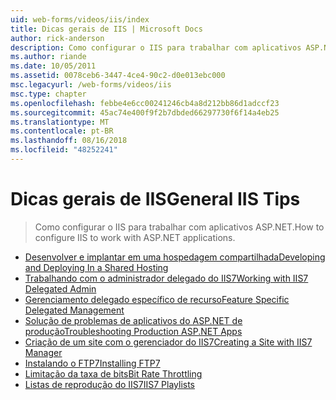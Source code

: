 ```yaml
---
uid: web-forms/videos/iis/index
title: Dicas gerais de IIS | Microsoft Docs
author: rick-anderson
description: Como configurar o IIS para trabalhar com aplicativos ASP.NET.
ms.author: riande
ms.date: 10/05/2011
ms.assetid: 0078ceb6-3447-4ce4-90c2-d0e013ebc000
msc.legacyurl: /web-forms/videos/iis
msc.type: chapter
ms.openlocfilehash: febbe4e6cc00241246cb4a8d212bb86d1adccf23
ms.sourcegitcommit: 45ac74e400f9f2b7dbded66297730f6f14a4eb25
ms.translationtype: MT
ms.contentlocale: pt-BR
ms.lasthandoff: 08/16/2018
ms.locfileid: "48252241"
---
```

<a name="general-iis-tips"></a><span data-ttu-id="70092-103">Dicas gerais de IIS</span><span class="sxs-lookup"><span data-stu-id="70092-103">General IIS Tips</span></span>
====================
> <span data-ttu-id="70092-104">Como configurar o IIS para trabalhar com aplicativos ASP.NET.</span><span class="sxs-lookup"><span data-stu-id="70092-104">How to configure IIS to work with ASP.NET applications.</span></span>


- [<span data-ttu-id="70092-105">Desenvolver e implantar em uma hospedagem compartilhada</span><span class="sxs-lookup"><span data-stu-id="70092-105">Developing and Deploying In a Shared Hosting</span></span>](developing-and-deploying-in-a-shared-hosting.md)
- [<span data-ttu-id="70092-106">Trabalhando com o administrador delegado do IIS7</span><span class="sxs-lookup"><span data-stu-id="70092-106">Working with IIS7 Delegated Admin</span></span>](working-with-iis7-deligated-admin.md)
- [<span data-ttu-id="70092-107">Gerenciamento delegado específico de recurso</span><span class="sxs-lookup"><span data-stu-id="70092-107">Feature Specific Delegated Management</span></span>](feature-specific-delegated-management.md)
- [<span data-ttu-id="70092-108">Solução de problemas de aplicativos do ASP.NET de produção</span><span class="sxs-lookup"><span data-stu-id="70092-108">Troubleshooting Production ASP.NET Apps</span></span>](troubleshooting-production-aspnet-apps.md)
- [<span data-ttu-id="70092-109">Criação de um site com o gerenciador do IIS7</span><span class="sxs-lookup"><span data-stu-id="70092-109">Creating a Site with IIS7 Manager</span></span>](creating-a-site-with-iis7-manager.md)
- [<span data-ttu-id="70092-110">Instalando o FTP7</span><span class="sxs-lookup"><span data-stu-id="70092-110">Installing FTP7</span></span>](installing-ftp7.md)
- [<span data-ttu-id="70092-111">Limitação da taxa de bits</span><span class="sxs-lookup"><span data-stu-id="70092-111">Bit Rate Throttling</span></span>](bit-rate-throttling.md)
- [<span data-ttu-id="70092-112">Listas de reprodução do IIS7</span><span class="sxs-lookup"><span data-stu-id="70092-112">IIS7 Playlists</span></span>](iis7-playlists.md)
